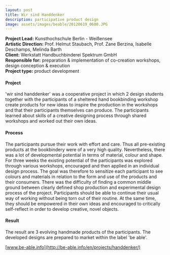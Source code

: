 ```yaml
---
layout: post
title: Wir sind Handdenker
description: participative product design 
image: assets/images/beable/20120619_0600.JPG
---
```


**Project Lead:** Kunsthochschule Berlin - Weißensee<br />
**Artistic Direction:** Prof. Helmut Staubach, Prof. Zane Berzina, Isabelle Deschamps, Melinda Barth<br />
**Client:** Werkstatt Handbuchbinderei Spektrum GmbH <br />
**Responsible for:** preparation & implementation of co-creation workshops, design conception & execution <br />
**Project type:** product development

#### Project
'wir sind handdenker' was a cooperative project in which 2 design students together with the participants of a sheltered hand bookbinding workshop create products for new ideas to inspire the production in the workshops and that their participants themselves can produce. The participants learned about skills of a creative designing process through shared workshops and worked out their own ideas. 

#### Process
 The participants pursue their work with effort and care. Thus all pre-existing products at the bookbindery were of a very high quality. Nevertheless, there was a lot of developmental potential in terms of material, colour and shape. For three weeks the existing potential of the participants was explored through various workshops, encouraged and then applied in an individual design process. The goal was therefore to sensitize each participant to see colours and materials in relation to the form and use of the products and their consumers. There was the difficulty of finding a common middle ground between clearly defined shop production and experimental design process of the project. Participants should be able to continue their usual way of working without being torn out of their routine. At the same time, they should be empowered in their own ideas and encouraged to critically self-reflect in order to develop creative, novel objects.

#### Result
The result are 3 evolving handmade products of the participants. The developed designs are prepared to market within the label 'be able'.

[www.be-able.info](http://be-able.info/en/projects/handdenker/) 

